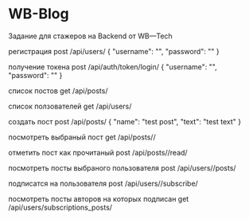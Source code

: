 # WB-Blog
Задание для стажеров на Backend от WB—Tech

регистрация 
post
/api/users/
{
    "username": "",
    "password": ""
}

получение токена
post
/api/auth/token/login/
{
    "username": "",
    "password": ""
}

список постов
get
/api/posts/

список ползователей
get
/api/users/

создать пост
post
/api/posts/
{
    "name": "test post",
    "text": "test text"
}

посмотреть выбраный пост
get
/api/posts/<pk>/

отметить пост как прочитаный
post
/api/posts/<pk>/read/

посмотреть посты выбраного пользователя
post
/api/users/<pk>/posts/

подписатся на пользователя
post
/api/users/<pk>/subscribe/

посмотреть посты авторов на которых подписан
get
/api/users/subscriptions_posts/
